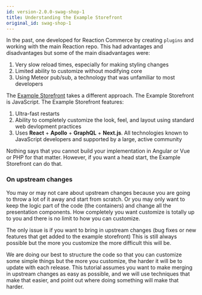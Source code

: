 ```yaml
---
id: version-2.0.0-swag-shop-1
title: Understanding the Example Storefront
original_id: swag-shop-1
---
```


In the past, one developed for Reaction Commerce by creating `plugins` and working with the main Reaction repo. This had advantages and disadvantages but some of the main disadvantages were:

1. Very slow reload times, especially for making styling changes
2. Limited ability to customize without modifying core
3. Using Meteor pub/sub, a technology that was unfamiliar to most developers

The [Example Storefront](https://github.com/reactioncommerce/example-storefront/) takes a different approach. The Example Storefront is JavaScript. The Example Storefront features:

1. Ultra-fast restarts
2. Ability to completely customize the look, feel, and layout using standard web devlopment practices
3. Uses **React** + **Apollo** + **GraphQL** + **Next.js**. All technologies known to JavaScript developers and supported by a large, active community

Nothing says that you cannot build your implementation in Angular or Vue or PHP for that matter. However, if you want a head start, the Example Storefront can do that.

### On upstream changes

You may or may not care about upstream changes because you are going to throw a lot of it away and start from scratch. Or you may only want to keep the logic part of the code (the containers) and change all the presentation components. How completely you want customize is totally up to you and there is no limit to how you can customize. 

The only issue is if you want to bring in upstream changes (bug fixes or new features that get added to the example storefront) This is still always possible but the more you customize the more difficult this will be. 

We are doing our best to structure the code so that you can customize some simple things but the more you customize, the harder it will be to update with each release. This tutorial assumes you want to make merging in upstream changes as easy as possible, and we will use techniques that make that easier, and point out where doing something will make that harder.
